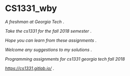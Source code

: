 # CS1331_wby
*A freshman at Georgia Tech* . 
  
*Take the cs1331 for the fall 2018 semester* . 

*Hope you can learn from these assignments* .     

*Welcome any suggestions to my solutions* . 

*Programming assignments for cs1331 georgia tech fall 2018* 
   
*https://cs1331.gitlab.io/* . 
